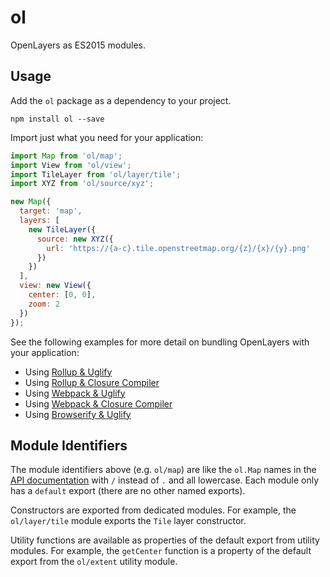 # ol

OpenLayers as ES2015 modules.

## Usage

Add the `ol` package as a dependency to your project.

    npm install ol --save

Import just what you need for your application:

```js
import Map from 'ol/map';
import View from 'ol/view';
import TileLayer from 'ol/layer/tile';
import XYZ from 'ol/source/xyz';

new Map({
  target: 'map',
  layers: [
    new TileLayer({
      source: new XYZ({
        url: 'https://{a-c}.tile.openstreetmap.org/{z}/{x}/{y}.png'
      })
    })
  ],
  view: new View({
    center: [0, 0],
    zoom: 2
  })
});
```

See the following examples for more detail on bundling OpenLayers with your application:

 * Using [Rollup & Uglify](https://gist.github.com/tschaub/8beb328ea72b36446fc2198d008287de)
 * Using [Rollup & Closure Compiler](https://gist.github.com/tschaub/32a5692bedac5254da24fa3b12072f35)
 * Using [Webpack & Uglify](https://gist.github.com/tschaub/79025aef325cd2837364400a105405b8)
 * Using [Webpack & Closure Compiler](https://gist.github.com/ahocevar/8ceafc6293455ba491dd9be12c15761f)
 * Using [Browserify & Uglify](https://gist.github.com/tschaub/4bfb209a8f809823f1495b2e4436018e)

## Module Identifiers

The module identifiers above (e.g. `ol/map`) are like the `ol.Map` names in the [API documentation](http://openlayers.org/en/latest/apidoc/) with `/` instead of `.` and all lowercase.  Each module only has a `default` export (there are no other named exports).

Constructors are exported from dedicated modules.  For example, the `ol/layer/tile` module exports the `Tile` layer constructor.

Utility functions are available as properties of the default export from utility modules.  For example, the `getCenter` function is a property of the default export from the `ol/extent` utility module.
